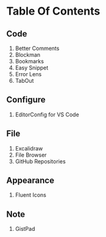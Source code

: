# Table Of Contents

## Code

1. Better Comments
1. Blockman
1. Bookmarks
1. Easy Snippet
1. Error Lens
1. TabOut

## Configure

1. EditorConfig for VS Code

## File

1. Excalidraw
1. File Browser
1. GitHub Repositories

## Appearance

1. Fluent Icons

## Note

1. GistPad
